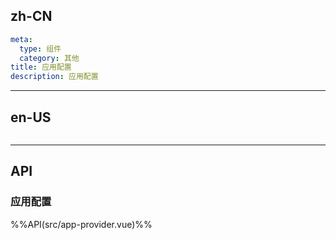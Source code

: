 ## zh-CN
```yaml
meta:
  type: 组件
  category: 其他
title: 应用配置
description: 应用配置
```
---
## en-US
```yaml

```
---


## API

### 应用配置
%%API(src/app-provider.vue)%%
